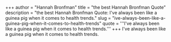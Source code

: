 +++
author = "Hannah Bronfman"
title = "the best Hannah Bronfman Quote"
description = "the best Hannah Bronfman Quote: I've always been like a guinea pig when it comes to health trends."
slug = "ive-always-been-like-a-guinea-pig-when-it-comes-to-health-trends"
quote = '''I've always been like a guinea pig when it comes to health trends.'''
+++
I've always been like a guinea pig when it comes to health trends.
